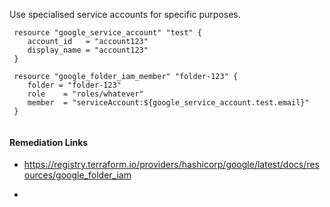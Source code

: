 
Use specialised service accounts for specific purposes.

```hcl
 resource "google_service_account" "test" {
 	account_id   = "account123"
 	display_name = "account123"
 }
 			  
 resource "google_folder_iam_member" "folder-123" {
 	folder = "folder-123"
 	role    = "roles/whatever"
 	member  = "serviceAccount:${google_service_account.test.email}"
 }
 
```

#### Remediation Links
 - https://registry.terraform.io/providers/hashicorp/google/latest/docs/resources/google_folder_iam

 - 

